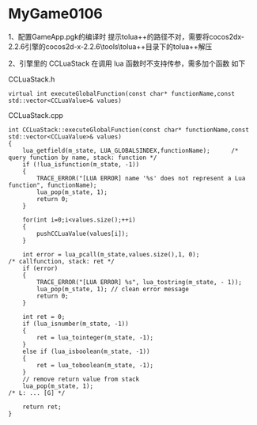 # MyGame0106
1、配置GameApp.pgk的编译时 提示tolua++的路径不对，需要将cocos2dx-2.2.6引擎的cocos2d-x-2.2.6\tools\tolua++目录下的tolua++解压

2、引擎里的 CCLuaStack 在调用 lua 函数时不支持传参，需多加个函数 如下


  CCLuaStack.h 
  
    virtual int executeGlobalFunction(const char* functionName,const std::vector<CCLuaValue>& values)
  
  CCLuaStack.cpp
  
    int CCLuaStack::executeGlobalFunction(const char* functionName,const std::vector<CCLuaValue>& values)
    {
    	lua_getfield(m_state, LUA_GLOBALSINDEX,functionName);      /* query function by name, stack: function */
        if (!lua_isfunction(m_state, -1))
        {
            TRACE_ERROR("[LUA ERROR] name '%s' does not represent a Lua function", functionName);
            lua_pop(m_state, 1);
            return 0;
        }
    
    	for(int i=0;i<values.size();++i)
    	{
    		pushCCLuaValue(values[i]);
    	}
    
    	int error = lua_pcall(m_state,values.size(),1, 0);                                                 /* callfunction, stack: ret */
    	if (error) 
    	{ 
    		TRACE_ERROR("[LUA ERROR] %s", lua_tostring(m_state, - 1)); 
    		lua_pop(m_state, 1); // clean error message 
    		return 0;
    	}
    
    	int ret = 0;
        if (lua_isnumber(m_state, -1))
        {
            ret = lua_tointeger(m_state, -1);
        }
        else if (lua_isboolean(m_state, -1))
        {
            ret = lua_toboolean(m_state, -1);
        }
        // remove return value from stack
        lua_pop(m_state, 1);                                                /* L: ... [G] */
        
        return ret;
    }
